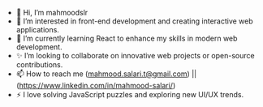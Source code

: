 - 👋 Hi, I’m mahmoodslr
- 👀 I’m interested in front-end development and creating interactive web applications.
- 🌱 I’m currently learning React to enhance my skills in modern web development.
- ✨  I’m looking to collaborate on innovative web projects or open-source contributions.
- 📫 How to reach me (mahmood.salari.t@gmail.com) || (https://www.linkedin.com/in/mahmood-salari/)
- ⚡ I love solving JavaScript puzzles and exploring new UI/UX trends.

<!---
mahmoodslr/mahmoodslr is a ✨ special ✨ repository because its `README.md` (this file) appears on your GitHub profile.
You can click the Preview link to take a look at your changes.
--->
